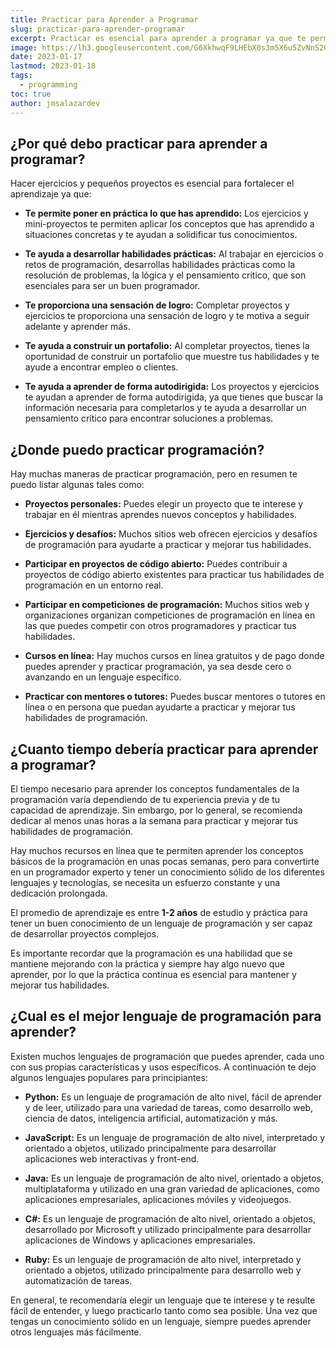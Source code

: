 ```yaml
---
title: Practicar para Aprender a Programar
slug: practicar-para-aprender-programar
excerpt: Practicar es esencial para aprender a programar ya que te permite aplicar lo que has aprendido de manera práctica y ver cómo funciona en diferentes situaciones. Además te permite descubrir tus propios errores y aprender a solucionarlos, lo que es esencial para convertirte en un programador experto.
image: https://lh3.googleusercontent.com/G6XkhwqF9LHEbX0s3m5X6u5ZvNnS2Gz2KwDEZzXx5cyOG82wfnetcbI1-EYOLMxH6-eR1iy-auHAoCBnB7ZGEalTlv_z5l6E0kcF6XH1Z8iCj7gb2rrOhkrAiEAZqnbuqwl7ZNO8XHU#width=2448&height=1376
date: 2023-01-17
lastmod: 2023-01-18
tags:
  - programming
toc: true
author: jmsalazardev
---
```


## ¿Por qué debo practicar para aprender a programar?

Hacer ejercicios y pequeños proyectos es esencial para fortalecer el aprendizaje ya que:

- **Te permite poner en práctica lo que has aprendido:**
  Los ejercicios y mini-proyectos te permiten aplicar los conceptos que has aprendido a situaciones concretas y te ayudan a solidificar tus conocimientos.

- **Te ayuda a desarrollar habilidades prácticas:**
  Al trabajar en ejercicios o retos de programación, desarrollas habilidades prácticas como la resolución de problemas, la lógica y el pensamiento crítico, que son esenciales para ser un buen programador.

- **Te proporciona una sensación de logro:**
  Completar proyectos y ejercicios te proporciona una sensación de logro y te motiva a seguir adelante y aprender más.

- **Te ayuda a construir un portafolio:**
  Al completar proyectos, tienes la oportunidad de construir un portafolio que muestre tus habilidades y te ayude a encontrar empleo o clientes.

- **Te ayuda a aprender de forma autodirigida:**
  Los proyectos y ejercicios te ayudan a aprender de forma autodirigida, ya que tienes que buscar la información necesaria para completarlos y te ayuda a desarrollar un pensamiento crítico para encontrar soluciones a problemas.

## ¿Donde puedo practicar programación?

Hay muchas maneras de practicar programación, pero en resumen te puedo listar algunas tales como:

- **Proyectos personales:**
  Puedes elegir un proyecto que te interese y trabajar en él mientras aprendes nuevos conceptos y habilidades.

- **Ejercicios y desafíos:**
  Muchos sitios web ofrecen ejercicios y desafíos de programación para ayudarte a practicar y mejorar tus habilidades.

- **Participar en proyectos de código abierto:**
  Puedes contribuir a proyectos de código abierto existentes para practicar tus habilidades de programación en un entorno real.

- **Participar en competiciones de programación:**
  Muchos sitios web y organizaciones organizan competiciones de programación en línea en las que puedes competir con otros programadores y practicar tus habilidades.

- **Cursos en línea:**
  Hay muchos cursos en línea gratuitos y de pago donde puedes aprender y practicar programación, ya sea desde cero o avanzando en un lenguaje específico.

- **Practicar con mentores o tutores:** Puedes buscar mentores o tutores en línea o en persona que puedan ayudarte a practicar y mejorar tus habilidades de programación.

## ¿Cuanto tiempo debería practicar para aprender a programar?

El tiempo necesario para aprender los conceptos fundamentales de la programación varía dependiendo de tu experiencia previa y de tu capacidad de aprendizaje. Sin embargo, por lo general, se recomienda dedicar al menos unas horas a la semana para practicar y mejorar tus habilidades de programación.

Hay muchos recursos en línea que te permiten aprender los conceptos básicos de la programación en unas pocas semanas, pero para convertirte en un programador experto y tener un conocimiento sólido de los diferentes lenguajes y tecnologías, se necesita un esfuerzo constante y una dedicación prolongada.

El promedio de aprendizaje es entre **1-2 años** de estudio y práctica para tener un buen conocimiento de un lenguaje de programación y ser capaz de desarrollar proyectos complejos.

Es importante recordar que la programación es una habilidad que se mantiene mejorando con la práctica y siempre hay algo nuevo que aprender, por lo que la práctica continua es esencial para mantener y mejorar tus habilidades.

## ¿Cual es el mejor lenguaje de programación para aprender?

Existen muchos lenguajes de programación que puedes aprender, cada uno con sus propias características y usos específicos. A continuación te dejo algunos lenguajes populares para principiantes:

- **Python:**
  Es un lenguaje de programación de alto nivel, fácil de aprender y de leer, utilizado para una variedad de tareas, como desarrollo web, ciencia de datos, inteligencia artificial, automatización y más.

- **JavaScript:**
  Es un lenguaje de programación de alto nivel, interpretado y orientado a objetos, utilizado principalmente para desarrollar aplicaciones web interactivas y front-end.

- **Java:**
  Es un lenguaje de programación de alto nivel, orientado a objetos, multiplataforma y utilizado en una gran variedad de aplicaciones, como aplicaciones empresariales, aplicaciones móviles y videojuegos.

- **C#:**
  Es un lenguaje de programación de alto nivel, orientado a objetos, desarrollado por Microsoft y utilizado principalmente para desarrollar aplicaciones de Windows y aplicaciones empresariales.

- **Ruby:**
  Es un lenguaje de programación de alto nivel, interpretado y orientado a objetos, utilizado principalmente para desarrollo web y automatización de tareas.

En general, te recomendaría elegir un lenguaje que te interese y te resulte fácil de entender, y luego practicarlo tanto como sea posible. Una vez que tengas un conocimiento sólido en un lenguaje, siempre puedes aprender otros lenguajes más fácilmente.
